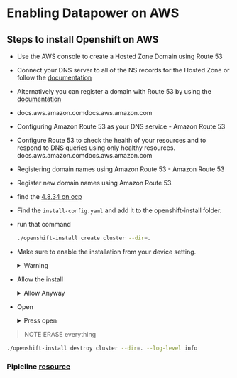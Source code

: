 # Enabling Datapower on AWS

## Steps to install Openshift on AWS
- Use the AWS console to create a Hosted Zone Domain using Route 53
- Connect your DNS server to all of the NS records for the Hosted Zone or follow the [documentation](https://docs.aws.amazon.com/Route53/latest/DeveloperGuide/dns-configuring.html)
- Alternatively you can register a domain with Route 53 by using the [documentation](https://docs.aws.amazon.com/Route53/latest/DeveloperGuide/registrar.html)

- docs.aws.amazon.comdocs.aws.amazon.com
- Configuring Amazon Route 53 as your DNS service - Amazon Route 53
- Configure Route 53 to check the health of your resources and to respond to DNS queries using only healthy resources.
docs.aws.amazon.comdocs.aws.amazon.com
- Registering domain names using Amazon Route 53 - Amazon Route 53
- Register new domain names using Amazon Route 53.
- find the [4.8.34 on ocp](https://mirror.openshift.com/pub/openshift-v4/clients/ocp/4.8.34/)
- Find the `install-config.yaml` and add it to the openshift-install folder.
- run that command 
  ```bash
  ./openshift-install create cluster --dir=.
  ```
- Make sure to enable the installation from your device setting.
  <details>
    <summary> Warning </summary>
  
    ![Warining Screen](images/enable-install.png "enable the installation")
  </details>
- Allow the install
  <details>
    <summary> Allow Anyway </summary>
  
    ![Warining Screen](images/always-allow.png "Click on Always allow")
  </details>
- Open 
  <details>
    <summary> Press open </summary>
  
    ![Warining Screen](images/press-open.png "Click on Open")
  </details>
> NOTE
> ERASE everything
```bash
./openshift-install destroy cluster --dir=. --log-level info
```
### Pipleline [resource](https://github.com/cs-tsui/datapower-tekton-deploy-cicd)
